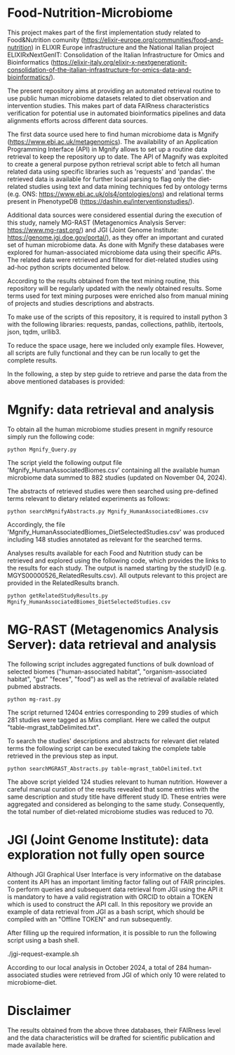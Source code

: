 # Food-Nutrition-Microbiome
This project makes part of the first implementation study related to Food&Nutrition comunity (https://elixir-europe.org/communities/food-and-nutrition) in ELIXIR Europe infrastructure and the National Italian project ELIXIRxNextGenIT: Consolidation of the Italian Infrastructure for Omics and Bioinformatics (https://elixir-italy.org/elixir-x-nextgenerationit-consolidation-of-the-italian-infrastructure-for-omics-data-and-bioinformatics/).

The present repository aims at providing an automated retrieval routine to use public human microbiome datasets related to diet observation and intervention studies. This makes part of data FAIRness characteristics verification for potential use in automated bioinformatics pipelines and data alignments efforts across different data sources.

The first data source used here to find human microbiome data is Mgnify (https://www.ebi.ac.uk/metagenomics). 
The availability of an Application Programming Interface (API) in Mgnify allows to set up a routine data retrieval to keep the repository up to date. 
The API of Magnify was exploited to create a general purpose python retrieval script able to fetch all human related data using specific libraries such as 'requests' and 'pandas'.
the retrieved data is available for further local parsing to flag only the diet-related studies using text and data mining techniques fed by ontology terms (e.g. ONS: https://www.ebi.ac.uk/ols4/ontologies/ons) 
and relational terms present in PhenotypeDB (https://dashin.eu/interventionstudies/).

Additional data sources were considered essential during the execution of this study, namely MG-RAST (Metagenomics Analysis Server: https://www.mg-rast.org/) and JGI (Joint Genome Institute: https://genome.jgi.doe.gov/portal/), as they offer an important and curated set of human microbiome data. As done with Mgnify these databases were explored for human-associated microbiome data using their specific APIs. The related data were retrieved and filtered for diet-related studies using ad-hoc python scripts documented below. 

According to the results obtained from the text mining routine, this repository will be regularly updated with the newly obtained results. Some terms used for text mining purposes were enriched also from manual mining of projects and studies descriptions and abstracts.

To make use of the scripts of this repository, it is required to install python 3 with the following libraries: requests, pandas, collections, pathlib, itertools, json, tqdm, urllib3.

To reduce the space usage, here we included only example files. However, all scripts are fully functional and they can be run locally to get the complete results.

In the following, a step by step guide to retrieve and parse the data from the above mentioned databases is provided:

# Mgnify: data retrieval and analysis

To obtain all the human microbiome studies present in mgnify resource simply run the following code:

	python Mgnify_Query.py

The script yield the following output file 'Mgnify_HumanAssociatedBiomes.csv' containing all the available human microbiome data summed to 882 studies (updated on November 04, 2024).

The abstracts of retrieved studies were then searched using pre-defined terms relevant to dietary related experiments as follows:

	python searchMgnifyAbstracts.py Mgnify_HumanAssociatedBiomes.csv

Accordingly, the file 'Mgnify_HumanAssociatedBiomes_DietSelectedStudies.csv' was produced including 148 studies annotated as relevant for the searched terms.

Analyses results available for each Food and Nutrition study can be retrieved and explored using the following code, which provides the links to the results for each study. The output is named starting by the studyID (e.g. MGYS00000526_RelatedResults.csv). All outputs relevant to this project are provided in the RelatedResults branch.

	python getRelatedStudyResults.py Mgnify_HumanAssociatedBiomes_DietSelectedStudies.csv 

# MG-RAST (Metagenomics Analysis Server): data retrieval and analysis

The following script includes aggregated functions of bulk download of selected biomes ("human-associated habitat", "organism-associated habitat", "gut" "feces", "food") as well as the retrieval of available related pubmed abstracts.

	python mg-rast.py 

The script returned 12404 entries corresponding to 299 studies of which 281 studies were tagged as Mixs compliant. Here we called the output "table-mgrast_tabDelimited.txt".

To search the studies' descriptions and abstracts for relevant diet related terms the following script can be executed taking the complete table retrieved in the previous step as input.

	python searchMGRAST_Abstracts.py table-mgrast_tabDelimited.txt

The above script yielded 124 studies relevant to human nutrition. However a careful manual curation of the results revealed that some entries with the same description and study title have different study ID. These entries were aggregated and considered as belonging to the same study. Consequently, the total number of diet-related microbiome studies was reduced to 70. 


# JGI (Joint Genome Institute): data exploration not fully open source

Although JGI Graphical User Interface is very informative on the database content its API has an important limiting factor falling out of FAIR principles. To perform queries and subsequent data retrieval from JGI using the API it is mandatory to have a valid registration with ORCID to obtain a TOKEN which is used to construct the API call. In this repository we provide an example of data retrieval from JGI as a bash script, which should be compiled with an "Offline TOKEN" and run subsequently.

After filling up the required information, it is possible to run the following script using a bash shell.

./jgi-request-example.sh 

According to our local analysis in October 2024, a total of 284 human-associated studies were retrieved from JGI of which only 10 were related to microbiome-diet.


# Disclaimer

The results obtained from the above three databases, their FAIRness level and the data characteristics will be drafted for scientific publication and made available here. 

